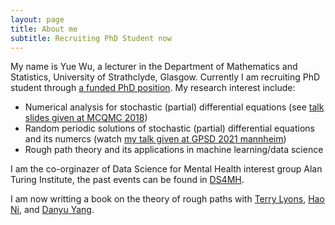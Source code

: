```yaml
---
layout: page
title: About me
subtitle: Recruiting PhD Student now
---
```


My name is Yue Wu, a lecturer in the Department of Mathematics and Statistics, University of Strathclyde, Glasgow. Currently I am recruiting PhD student through [a funded PhD position](https://www.findaphd.com/phds/project/randomised-numerical-schemes-the-framework-generalisation-and-applications/?p142318). My research interest include:

- Numerical analysis for stochastic (partial) differential equations (see [talk slides given at MCQMC 2018](http://mcqmc2018.inria.fr/wp-content/uploads/2018/07/MCQMCTalkWU.pdf))
- Random periodic solutions of stochastic (partial) differential equations and its numercs (watch [my talk given at GPSD 2021 mannheim](https://www.youtube.com/watch?v=BuWu-p2DFn8&t=1s))
- Rough path theory and its applications in machine learning/data science 

I am the co-orginazer of Data Science for Mental Health interest group Alan Turing Institute, the past events can be found in [DS4MH](https://turing-ds4mh.github.io/).

I am now writting a book on the theory of rough paths with [Terry Lyons](https://www.maths.ox.ac.uk/people/terry.lyons), [Hao Ni](https://iris.ucl.ac.uk/iris/browse/profile?upi=HNIXX56), and [Danyu Yang](https://scholar.google.com/citations?hl=en&user=p_0YU4cAAAAJ&view_op=list_works&alert_preview_top_rm=2&sortby=pubdate). 


